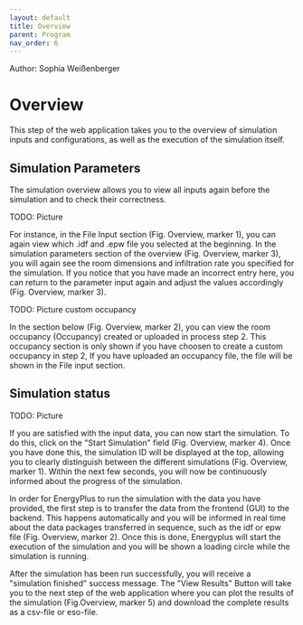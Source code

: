 ```yaml
---
layout: default
title: Overview
parent: Program
nav_order: 6
---
```


Author: Sophia Weißenberger
# Overview

This step of the web application takes you to the overview of simulation inputs and configurations, as well as the execution of the simulation itself.

## Simulation Parameters

The simulation overview allows you to view all inputs again before the simulation and to check their correctness.

TODO: Picture


For instance, in the File Input section (Fig. Overview, marker 1), you can again view which .idf and .epw file you selected at the beginning. In the simulation parameters section of the overview (Fig. Overview, marker 3), you will again see the room dimensions and infiltration rate you specified for the simulation. If you notice that you have made an incorrect entry here, you can return to the parameter input again and adjust the values accordingly (Fig. Overview, marker 3).

TODO: Picture custom occupancy

In the section below (Fig. Overview, marker 2), you can view the room occupancy (Occupancy) created or uploaded in process step 2. This occupancy section is only shown if you have choosen to create a custom occupancy in step 2, If you have uploaded an occupancy file, the file will be shown in the File input section.

## Simulation status 

TODO: Picture

If you are satisfied with the input data, you can now start the simulation. To do this, click on the "Start Simulation" field (Fig. Overview, marker 4). Once you have done this, the simulation ID will be displayed at the top, allowing you to clearly distinguish between the different simulations (Fig. Overview, marker 1). Within the next few seconds, you will now be continuously informed about the progress of the simulation.

In order for EnergyPlus to run the simulation with the data you have provided, the first step is to transfer the data from the frontend (GUI) to the backend. This happens automatically and you will be informed in real time about the data packages transferred in sequence, such as the idf or epw file (Fig. Overview, marker 2). Once this is done, Energyplus will start the execution of the simulation and you will be shown a loading circle while the simulation is running.

After the simulation has been run successfully, you will receive a "simulation finished" success message. The "View Results" Button will take you to the next step of the web application where you can plot the results of the simulation (Fig.Overview, marker 5) and download the complete results as a csv-file or eso-file.
